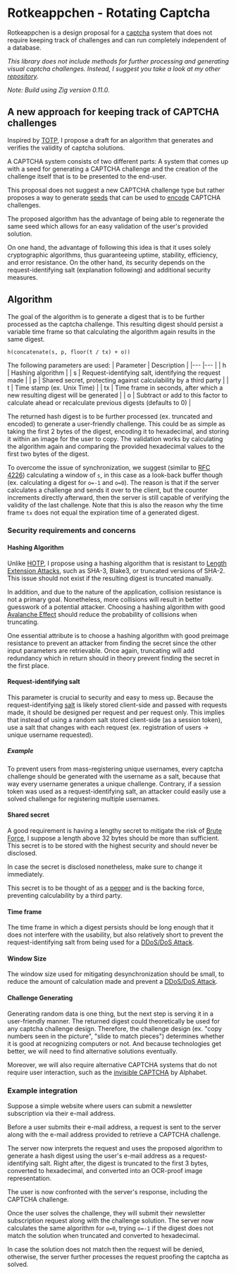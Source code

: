 # Rotkeappchen - Rotating Captcha

Rotkeappchen is a design proposal for a [captcha](https://en.wikipedia.org/wiki/CAPTCHA)
system that does not require keeping track of challenges and can run completely
independent of a database.

_This library does not include methods for further processing and generating visual
captcha challenges. Instead, I suggest you take a look at my other
[repository](https://github.com/DISTREAT/captcha-generator)._

_Note: Build using Zig version 0.11.0._

## A new approach for keeping track of CAPTCHA challenges

Inspired by [TOTP](https://en.wikipedia.org/wiki/Time-based_one-time_password),
I propose a draft for an algorithm that generates and verifies
the validity of captcha solutions.

A CAPTCHA system consists of two different parts: A system that comes up with a seed for
generating a CAPTCHA challenge and the creation of the challenge itself that is to be
presented to the end-user.

This proposal does not suggest a new CAPTCHA challenge type but rather proposes a way to
generate [seeds](https://en.wikipedia.org/wiki/Random_seed) that can be used to
[encode](https://en.wikipedia.org/wiki/Encoding) CAPTCHA challenges.

The proposed algorithm has the advantage of being able to regenerate the same seed which
allows for an easy validation of the user's provided solution.

On one hand, the advantage of following this idea is that it uses solely cryptographic
algorithms, thus guaranteeing uptime, stability, efficiency, and error resistance.
On the other hand, its security depends on the request-identifying salt (explanation following)
and additional security measures.

## Algorithm

The goal of the algorithm is to generate a digest that is to be further processed
as the captcha challenge. This resulting digest should persist a variable time frame so that
calculating the algorithm again results in the same digest.

```
h(concatenate(s, p, floor(t / tx) + o))
```

The following parameters are used:
| Parameter 	| Description 	|
|---	|---	|
| h 	| Hashing algorithm 	|
| s 	| Request-identifying salt, identifying the request made 	|
| p 	| Shared secret, protecting against calculability by a third party 	|
| t 	| Time stamp (ex. Unix Time) 	|
| tx 	| Time frame in seconds, after which a new resulting digest will be generated 	|
| o 	| Subtract or add to this factor to calculate ahead or recalculate previous digests (defaults to 0) 	|

The returned hash digest is to be further processed (ex. truncated and encoded) to generate a user-friendly challenge.
This could be as simple as taking the first 2 bytes of the digest, encoding it to hexadecimal, and storing it within
an image for the user to copy. The validation works by calculating the algorithm again and comparing the provided
hexadecimal values to the first two bytes of the digest.

To overcome the issue of synchronization, we suggest (similar to [RFC 4226](https://datatracker.ietf.org/doc/html/rfc4226))
calculating a window of `s`, in this case as a look-back buffer though (ex. calculating a digest for `o=-1` and `o=0`).
The reason is that if the server calculates a challenge and sends it over to the client, but the counter increments directly afterward,
then the server is still capable of verifying the validity of the last challenge. Note that this is also the reason why
the time frame `tx` does not equal the expiration time of a generated digest.

### Security requirements and concerns

#### Hashing Algorithm

Unlike [HOTP](https://en.wikipedia.org/wiki/HMAC-based_one-time_password), I propose using a
hashing algorithm that is resistant to [Length Extension Attacks](https://en.wikipedia.org/wiki/Length_extension_attack),
such as SHA-3, Blake3, or truncated versions of SHA-2. This issue should not exist if the resulting digest
is truncated manually.


In addition, and due to the nature of the application, collision resistance
is not a primary goal. Nonetheless, more collisions will result in better guesswork of a potential
attacker. Choosing a hashing algorithm with good [Avalanche Effect](https://en.wikipedia.org/wiki/Avalanche_effect)
should reduce the probability of collisions when truncating.

One essential attribute is to choose a hashing algorithm with good preimage resistance to prevent
an attacker from finding the secret since the other input parameters are retrievable. Once again,
truncating will add redundancy which in return should in theory prevent finding the secret in the first place.

#### Request-identifying salt

This parameter is crucial to security and easy to mess up. Because the request-identifying
[salt](https://en.wikipedia.org/wiki/Salt_(cryptography)) is likely stored client-side
and passed with requests made, it should be designed per request and per request only.
This implies that instead of using a random salt stored client-side (as a session token),
use a salt that changes with each request (ex. registration of users -> unique username requested).

##### Example

To prevent users from mass-registering unique usernames, every captcha challenge should be generated
with the username as a salt, because that way every username generates a unique challenge.
Contrary, if a session token was used as a request-identifying salt, an attacker could easily use
a solved challenge for registering multiple usernames.

#### Shared secret

A good requirement is having a lengthy secret to mitigate the risk of [Brute Force](https://en.wikipedia.org/wiki/Brute-force_search),
I suppose a length above 32 bytes should be more than sufficient. This secret is to be stored with the highest
security and should never be disclosed.

In case the secret is disclosed nonetheless, make sure to change it immediately.

This secret is to be thought of as a [pepper](https://en.wikipedia.org/wiki/Pepper_(cryptography)) and is the backing force, preventing calculability by a third party.

#### Time frame

The time frame in which a digest persists should be long enough that it does not interfere with the usability, but also
relatively short to prevent the request-identifying salt from being used for a [DDoS/DoS Attack](https://en.wikipedia.org/wiki/Denial-of-service_attack).

#### Window Size

The window size used for mitigating desynchronization should be small, to reduce the amount of calculation made and prevent
a [DDoS/DoS Attack](https://en.wikipedia.org/wiki/Denial-of-service_attack).

#### Challenge Generating

Generating random data is one thing, but the next step is serving it in a user-friendly manner.
The returned digest could theoretically be used for any captcha challenge design.
Therefore, the challenge design (ex. "copy numbers seen in the picture", "slide to match pieces") determines whether
it is good at recognizing computers or not. And because technologies get better, we will need to find alternative solutions eventually.

Moreover, we will also require alternative CAPTCHA systems that do not require user interaction,
such as the [invisible CAPTCHA](https://developers.google.com/recaptcha/docs/invisible) by Alphabet.

### Example integration

Suppose a simple website where users can submit a newsletter subscription via their e-mail address.

Before a user submits their e-mail address, a request is sent to the server along with the e-mail
address provided to retrieve a CAPTCHA challenge.

The server now interprets the request and uses the proposed algorithm to generate a hash digest using
the user's e-mail address as a request-identifying salt. Right after, the digest is truncated to the
first 3 bytes, converted to hexadecimal, and converted into an OCR-proof image representation.

The user is now confronted with the server's response, including the CAPTCHA challenge.

Once the user solves the challenge, they will submit their newsletter subscription request along with the challenge solution.
The server now calculates the same algorithm for `o=0`, trying `o=-1` if the digest does not match the solution when
truncated and converted to hexadecimal.

In case the solution does not match then the request will be denied, otherwise, the server further processes the
request proofing the captcha as solved.

